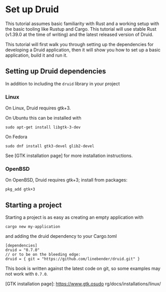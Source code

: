 # Set up Druid
This tutorial assumes basic familiarity with Rust and a working setup with the basic tooling like
Rustup and Cargo. This tutorial will use stable Rust (v1.39.0 at the time of writing) and the latest
released version of Druid.

This tutorial will first walk you through setting up the dependencies for developing a Druid
application, then it will show you how to set up a basic application, build it and run it.

## Setting up Druid dependencies
In addition to including the `druid` library in your project

### Linux
On Linux, Druid requires gtk+3.

On Ubuntu this can be installed with
```no_compile
sudo apt-get install libgtk-3-dev
```

On Fedora
```no_compile
sudo dnf install gtk3-devel glib2-devel
```

See [GTK installation page] for more installation instructions.

### OpenBSD
On OpenBSD, Druid requires gtk+3;  install from packages:
```no_compile
pkg_add gtk+3
```

## Starting a project
Starting a project is as easy as creating an empty application with
```no_compile
cargo new my-application
```
and adding the druid dependency to your Cargo.toml
```no_compile
[dependencies]
druid = "0.7.0"
// or to be on the bleeding edge:
druid = { git = "https://github.com/linebender/druid.git" }
```
This book is written against the latest code on git, so some examples may not work with `0.7.0`.

[GTK installation page]: https://www.gtk.osudo rg/docs/installations/linux/
